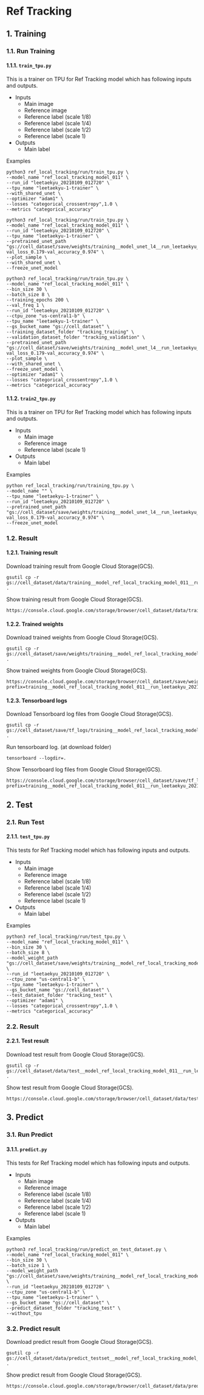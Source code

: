 # Ref Tracking

## 1. Training

### 1.1. Run Training

#### 1.1.1. `train_tpu.py`

This is a trainer on TPU for Ref Tracking model which has following inputs and outputs.

- Inputs
  - Main image
  - Reference image
  - Reference label (scale 1/8)
  - Reference label (scale 1/4)
  - Reference label (scale 1/2)
  - Reference label (scale 1)
- Outputs
  - Main label

Examples

```shell
python3 ref_local_tracking/run/train_tpu.py \
--model_name "ref_local_tracking_model_011" \
--run_id "leetaekyu_20210109_012720" \
--tpu_name "leetaekyu-1-trainer" \
--with_shared_unet \
--optimizer "adam1" \
--losses "categorical_crossentropy",1.0 \
--metrics "categorical_accuracy"
```

```shell
python3 ref_local_tracking/run/train_tpu.py \
--model_name "ref_local_tracking_model_011" \
--run_id "leetaekyu_20210109_012720" \
--tpu_name "leetaekyu-1-trainer" \
--pretrained_unet_path "gs://cell_dataset/save/weights/training__model_unet_l4__run_leetaekyu_20210108_221742.epoch_78-val_loss_0.179-val_accuracy_0.974" \
--plot_sample \
--with_shared_unet \
--freeze_unet_model
```

```shell
python3 ref_local_tracking/run/train_tpu.py \
--model_name "ref_local_tracking_model_011" \
--bin_size 30 \
--batch_size 8 \
--training_epochs 200 \
--val_freq 1 \
--run_id "leetaekyu_20210109_012720" \
--ctpu_zone "us-central1-b" \
--tpu_name "leetaekyu-1-trainer" \
--gs_bucket_name "gs://cell_dataset" \
--training_dataset_folder "tracking_training" \
--validation_dataset_folder "tracking_validation" \
--pretrained_unet_path "gs://cell_dataset/save/weights/training__model_unet_l4__run_leetaekyu_20210108_221742.epoch_78-val_loss_0.179-val_accuracy_0.974" \
--plot_sample \
--with_shared_unet \
--freeze_unet_model \
--optimizer "adam1" \
--losses "categorical_crossentropy",1.0 \
--metrics "categorical_accuracy"
```

#### 1.1.2. `train2_tpu.py`

This is a trainer on TPU for Ref Tracking model which has following inputs and outputs.

- Inputs
  - Main image
  - Reference image
  - Reference label (scale 1)
- Outputs
  - Main label

Examples

```shell
python ref_local_tracking/run/training_tpu.py \
--model_name "" \
--tpu_name "leetaekyu-1-trainer" \
--run_id "leetaekyu_20210109_012720" \
--pretrained_unet_path "gs://cell_dataset/save/weights/training__model_unet_l4__run_leetaekyu_20210108_221742.epoch_78-val_loss_0.179-val_accuracy_0.974" \
--freeze_unet_model
```

### 1.2. Result

#### 1.2.1. Training result

Download training result from Google Cloud Storage(GCS).

```shell
gsutil cp -r gs://cell_dataset/data/training__model_ref_local_tracking_model_011__run_leetaekyu_20210109_012720 .
```

Show training result from Google Cloud Storage(GCS).

```http
https://console.cloud.google.com/storage/browser/cell_dataset/data/training__model_ref_local_tracking_model_011__run_leetaekyu_20210109_012720
```

#### 1.2.2. Trained weights

Download trained weights from Google Cloud Storage(GCS).

```shell
gsutil cp -r gs://cell_dataset/save/weights/training__model_ref_local_tracking_model_011__run_leetaekyu_20210109_012720.epoch_01 .
```

Show trained weights from Google Cloud Storage(GCS).

```http
https://console.cloud.google.com/storage/browser/cell_dataset/save/weights?prefix=training__model_ref_local_tracking_model_011__run_leetaekyu_20210109_012720
```

#### 1.2.3. Tensorboard logs

Download Tensorboard log files from Google Cloud Storage(GCS).

```shell
gsutil cp -r gs://cell_dataset/save/tf_logs/training__model_ref_local_tracking_model_011__run_leetaekyu_20210109_012720 .
```

Run tensorboard log. (at download folder)

```shell
tensorboard --logdir=.
```

Show Tensorboard log files from Google Cloud Storage(GCS).

```http
https://console.cloud.google.com/storage/browser/cell_dataset/save/tf_logs?prefix=training__model_ref_local_tracking_model_011__run_leetaekyu_20210109_012720
```

## 2. Test

### 2.1. Run Test

#### 2.1.1. `test_tpu.py`

This tests for Ref Tracking model which has following inputs and outputs.

- Inputs
  - Main image
  - Reference image
  - Reference label (scale 1/8)
  - Reference label (scale 1/4)
  - Reference label (scale 1/2)
  - Reference label (scale 1)
- Outputs
  - Main label

Examples

```shell
python3 ref_local_tracking/run/test_tpu.py \
--model_name "ref_local_tracking_model_011" \
--bin_size 30 \
--batch_size 8 \
--model_weight_path "gs://cell_dataset/save/weights/training__model_ref_local_tracking_model_011__run_leetaekyu_20210109_012720.epoch_01" \
--run_id "leetaekyu_20210109_012720" \
--ctpu_zone "us-central1-b" \
--tpu_name "leetaekyu-1-trainer" \
--gs_bucket_name "gs://cell_dataset" \
--test_dataset_folder "tracking_test" \
--optimizer "adam1" \
--losses "categorical_crossentropy",1.0 \
--metrics "categorical_accuracy"
```

### 2.2. Result

#### 2.2.1. Test result

Download test result from Google Cloud Storage(GCS).

```shell
gsutil cp -r gs://cell_dataset/data/test__model_ref_local_tracking_model_011__run_leetaekyu_20210109_012720 .
```

Show test result from Google Cloud Storage(GCS).

```http
https://console.cloud.google.com/storage/browser/cell_dataset/data/test__model_ref_local_tracking_model_011__run_leetaekyu_20210109_012720
```

## 3. Predict

### 3.1. Run Predict

#### 3.1.1. `predict.py`

This tests for Ref Tracking model which has following inputs and outputs.

- Inputs
  - Main image
  - Reference image
  - Reference label (scale 1/8)
  - Reference label (scale 1/4)
  - Reference label (scale 1/2)
  - Reference label (scale 1)
- Outputs
  - Main label

Examples

```shell
python3 ref_local_tracking/run/predict_on_test_dataset.py \
--model_name "ref_local_tracking_model_011" \
--bin_size 30 \
--batch_size 1 \
--model_weight_path "gs://cell_dataset/save/weights/training__model_ref_local_tracking_model_011__run_leetaekyu_20210109_012720.epoch_01" \
--run_id "leetaekyu_20210109_012720" \
--ctpu_zone "us-central1-b" \
--tpu_name "leetaekyu-1-trainer" \
--gs_bucket_name "gs://cell_dataset" \
--predict_dataset_folder "tracking_test" \
--without_tpu
```

### 3.2. Predict result

Download predict result from Google Cloud Storage(GCS).

```shell
gsutil cp -r gs://cell_dataset/data/predict_testset__model_ref_local_tracking_model_011__run_leetaekyu_20210109_012720 .
```

Show predict result from Google Cloud Storage(GCS).

```http
https://console.cloud.google.com/storage/browser/cell_dataset/data/predict_testset__model_ref_local_tracking_model_011__run_leetaekyu_20210109_012720
```
